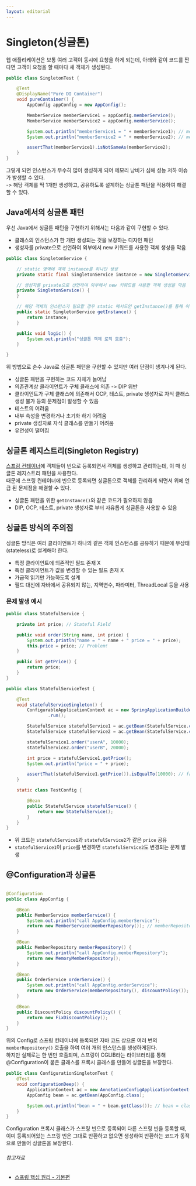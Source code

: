 ```yaml
---
layout: editorial
---
```


# Singleton(싱글톤)

웹 애플리케이션은 보통 여러 고객이 동시에 요청을 하게 되는데, 아래와 같이 코드를 짠다면 고객이 요청을 할 때마다 새 객체가 생성된다.

```java
public class SingletonTest {

    @Test
    @DisplayName("Pure DI Container")
    void pureContainer() {
        AppConfig appConfig = new AppConfig();

        MemberService memberService1 = appConfig.memberService();
        MemberService memberService2 = appConfig.memberService();

        System.out.println("memberService1 = " + memberService1); // memberService1 = study.corebasic.member.MemberServiceImpl@35fc6dc4
        System.out.println("memberService2 = " + memberService2); // memberService2 = study.corebasic.member.MemberServiceImpl@7fe8ea47

        assertThat(memberService1).isNotSameAs(memberService2);
    }
}
```

그렇게 되면 인스턴스가 무수히 많이 생성하게 되어 메모리 낭비가 심해 성능 저하 이슈가 발생할 수 있다.  
-> 해당 객체를 딱 1개만 생성하고, 공유하도록 설계하는 싱글톤 패턴을 적용하여 해결할 수 있다.

## Java에서의 싱글톤 패턴

우선 Java에서 싱글톤 패턴을 구현하기 위해서는 다음과 같이 구현할 수 있다.

- 클래스의 인스턴스가 한 개만 생성되는 것을 보장하는 디자인 패턴
- 생성자를 private으로 선언하여 외부에서 new 키워드를 사용한 객체 생성을 막음

```java
public class SingletonService {

    // static 영역에 객체 instance를 하나만 생성
    private static final SingletonService instance = new SingletonService();

    // 생성자를 private으로 선언하여 외부에서 new 키워드를 사용한 객체 생성을 막음
    private SingletonService() {
    }

    // 해당 객체의 인스턴스가 필요할 경우 static 메서드인 getInstance()를 통해 이 instance를 공유
    public static SingletonService getInstance() {
        return instance;
    }

    public void logic() {
        System.out.println("싱글톤 객체 로직 호출");
    }

}
```

위 방법으로 순수 Java로 싱글톤 패턴을 구현할 수 있지만 여러 단점이 생겨나게 된다.

- 싱글톤 패턴을 구현하는 코드 자체가 늘어남
- 의존관계상 클라이언트가 구체 클래스에 의존 -> DIP 위반
- 클라이언트가 구체 클래스에 의존해서 OCP, 테스트, private 생성자로 자식 클래스 생성 불가 등의 문제점이 발생할 수 있음
- 테스트의 어려움
- 내부 속성을 변경하거나 초기화 하기 어려움
- private 생성자로 자식 클래스를 만들기 어려움
- 유연성이 떨어짐

## 싱글톤 레지스트리(Singleton Registry)

[스프링 컨테이너](spring-container.md)에 객체들이 빈으로 등록되면서 객체를 생성하고 관리하는데, 이 때 싱글톤 레지스트리 패턴을 사용한다.  
때문에 스프링 컨테이너에 빈으로 등록되면 싱글톤으로 객체를 관리하게 되면서 위에 언급 된 문제점을 해결할 수 있다.

- 싱글톤 패턴을 위한 `getInstance()`와 같은 코드가 필요하지 않음
- DIP, OCP, 테스트, private 생성자로 부터 자유롭게 싱글톤을 사용할 수 있음

## 싱글톤 방식의 주의점

싱글톤 방식은 여러 클라이언트가 하나의 같은 객체 인스턴스를 공유하기 때문에 무상태(stateless)로 설계해야 한다.

- 특정 클라이언트에 의존적인 필드 존재 X
- 특정 클라이언트가 값을 변경할 수 있는 필드 존재 X
- 가급적 읽기만 가능하도록 설계
- 필드 대신에 자바에서 공유되지 않는, 지역변수, 파라미터, ThreadLocal 등을 사용

### 문제 발생 예시

```java
public class StatefulService {

    private int price; // Stateful Field

    public void order(String name, int price) {
        System.out.println("name = " + name + " price = " + price);
        this.price = price; // Problem!
    }

    public int getPrice() {
        return price;
    }
}
```

```java
public class StatefulServiceTest {

    @Test
    void statefulServiceSingleton() {
        ConfigurableApplicationContext ac = new SpringApplicationBuilder(TestConfig.class)
                .run();

        StatefulService statefulService1 = ac.getBean(StatefulService.class);
        StatefulService statefulService2 = ac.getBean(StatefulService.class);

        statefulService1.order("userA", 10000);
        statefulService2.order("userB", 20000);

        int price = statefulService1.getPrice();
        System.out.println("price = " + price);

        assertThat(statefulService1.getPrice()).isEqualTo(10000); // fail
    }

    static class TestConfig {

        @Bean
        public StatefulService statefulService() {
            return new StatefulService();
        }
    }
}
```

- 위 코드는 `statefulService1`과 `statefulService2`가 같은 `price` 공유
- `statefulService1`이 `price`를 변경하면 `statefulService2`도 변경되는 문제 발생

## @Configuration과 싱글톤

```java

@Configuration
public class AppConfig {

    @Bean
    public MemberService memberService() {
        System.out.println("call AppConfig.memberService");
        return new MemberService(memberRepository()); // memberRepository() 호출
    }

    @Bean
    public MemberRepository memberRepository() {
        System.out.println("call AppConfig.memberRepository");
        return new MemoryMemberRepository();
    }

    @Bean
    public OrderService orderService() {
        System.out.println("call AppConfig.orderService");
        return new OrderService(memberRepository(), discountPolicy()); // memberRepository() 호출
    }

    @Bean
    public DiscountPolicy discountPolicy() {
        return new FixDiscountPolicy();
    }
}
```

위의 Config로 스프링 컨테이너에 등록되면 자바 코드 상으론 여러 번의 `memberRepository()` 호출을 하여 여러 개의 인스턴스를 생성하게된다.  
하지만 실제로는 한 번만 호출되며, 스프링이 CGLIB라는 라이브러리를 통해 @Configuration이 붙은 클래스를 프록시 클래스를 만들어 싱글톤을 보장한다.

```java
public class ConfigurationSingletonTest {
    @Test
    void configurationDeep() {
        ApplicationContext ac = new AnnotationConfigApplicationContext(AppConfig.class);
        AppConfig bean = ac.getBean(AppConfig.class);

        System.out.println("bean = " + bean.getClass()); // bean = class hello.core.AppConfig$$EnhancerBySpringCGLIB$$d7f7f2a2
    }
}
```

Configuration 프록시 클래스가 스프링 빈으로 등록되어 다른 스프링 빈을 등록할 때, 이미 등록되어있는 스프링 빈은 그대로 반환하고 없으면 생성하여 반환하는 코드가 동적으로 만들어 싱글톤을 보장한다.

###### 참고자료

- [스프링 핵심 원리 - 기본편](https://www.inflearn.com/course/스프링-핵심-원리-기본편)